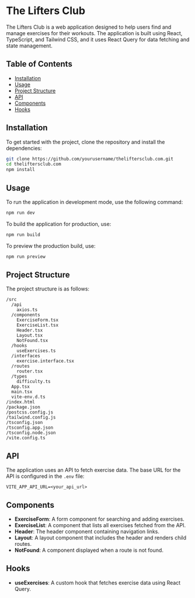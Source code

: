 # The Lifters Club

The Lifters Club is a web application designed to help users find and manage exercises for their workouts. The application is built using React, TypeScript, and Tailwind CSS, and it uses React Query for data fetching and state management.

## Table of Contents

- [Installation](#installation)
- [Usage](#usage)
- [Project Structure](#project-structure)
- [API](#api)
- [Components](#components)
- [Hooks](#hooks)

## Installation

To get started with the project, clone the repository and install the dependencies:

```bash
git clone https://github.com/yourusername/theliftersclub.com.git
cd theliftersclub.com
npm install
```

## Usage

To run the application in development mode, use the following command:

```bash
npm run dev
```

To build the application for production, use:

```bash
npm run build
```

To preview the production build, use:

```bash
npm run preview
```

## Project Structure

The project structure is as follows:

```
/src
  /api
    axios.ts
  /components
    ExerciseForm.tsx
    ExerciseList.tsx
    Header.tsx
    Layout.tsx
    NotFound.tsx
  /hooks
    useExercises.ts
  /interfaces
    exercise.interface.tsx
  /routes
    router.tsx
  /types
    difficulty.ts
  App.tsx
  main.tsx
  vite-env.d.ts
/index.html
/package.json
/postcss.config.js
/tailwind.config.js
/tsconfig.json
/tsconfig.app.json
/tsconfig.node.json
/vite.config.ts
```

## API

The application uses an API to fetch exercise data. The base URL for the API is configured in the `.env` file:

```
VITE_APP_API_URL=<your_api_url>
```

## Components

- **ExerciseForm**: A form component for searching and adding exercises.
- **ExerciseList**: A component that lists all exercises fetched from the API.
- **Header**: The header component containing navigation links.
- **Layout**: A layout component that includes the header and renders child routes.
- **NotFound**: A component displayed when a route is not found.

## Hooks

- **useExercises**: A custom hook that fetches exercise data using React Query.
